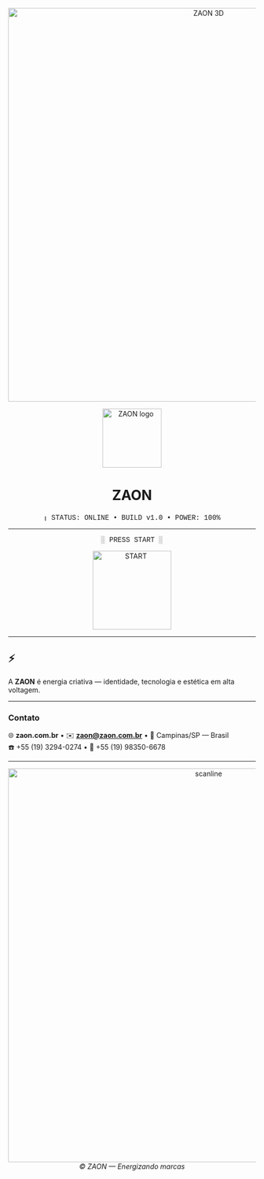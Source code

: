 

<!--
**Zaon-Developtment/Zaon-Developtment** is a ✨ _special_ ✨ repository because its `README.md` (this file) appears on your GitHub profile.

Here are some ideas to get you started:

- 🔭 I’m currently working on ...
- 🌱 I’m currently learning ...
- 👯 I’m looking to collaborate on ...
- 🤔 I’m looking for help with ...
- 💬 Ask me about ...
- 📫 How to reach me: ...
- 😄 Pronouns: ...
- ⚡ Fun fact: ...
-->
<!-- Logo central -->
<!-- LOGO CENTRAL -->
<!-- HERO 3D (GIF) -->
<p align="center">
  <img src="assets/zaon-3d-hero.gif" alt="ZAON 3D" width="800">
</p>

<!-- LOGO (PNG) -->
<p align="center">
  <img src="assets/zaon-logo.png" alt="ZAON logo" width="120">
</p>

<h1 align="center">ZAON</h1>

<!-- “HUD” estilo game + LED -->
<p align="center">
  <img src="assets/led-blink.gif" alt="LED" width="12" style="vertical-align:middle;">
  <span style="font-family: ui-monospace, SFMono-Regular, Menlo, Monaco, Consolas, 'Liberation Mono', 'Courier New', monospace;">
    STATUS: ONLINE • BUILD v1.0 • POWER: 100%
  </span>
</p>

---

<p align="center">
  <span style="font-family: ui-monospace, SFMono-Regular, Menlo, Monaco, Consolas, 'Liberation Mono', 'Courier New', monospace;">
    ░ PRESS START ░
  </span>
</p>

<p align="center">
  <a href="https://zaon.com.br"><img src="assets/start-button.gif" alt="START" width="160"></a>
</p>

---

## ⚡
A **ZAON** é energia criativa — identidade, tecnologia e estética em alta voltagem.

---

### Contato
🌐 **zaon.com.br** • ✉️ **zaon@zaon.com.br** • 📍 Campinas/SP — Brasil  
☎️ +55 (19) 3294-0274 • 📱 +55 (19) 98350-6678

---

<p align="center">
  <img src="assets/scanline.gif" alt="scanline" width="800"><br>
  <i>© ZAON — Energizando marcas</i>
</p>

